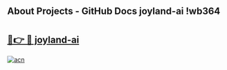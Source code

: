 ## About Projects - GitHub Docs joyland-ai !wb364

# <h2><a href="https://andorid.site?title=joyland-ai&ref=14PRO">🔗👉 🔴 joyland-ai</a></h2>

[![acn](https://github.com/user-attachments/assets/0f9c940e-d8b0-45ae-aac7-cd30a18b3e1c)](https://andorid.site?title=joyland-ai&ref=14PRO)

